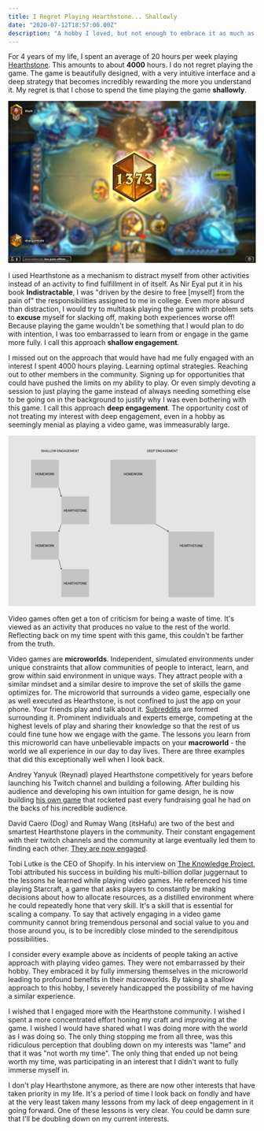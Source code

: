 ```yaml
---
title: I Regret Playing Hearthstone... Shallowly
date: "2020-07-12T18:57:00.00Z"
description: "A hobby I loved, but not enough to embrace it as much as I should have."
---
```


For 4 years of my life, I spent an average of 20 hours per week playing [Hearthstone](https://playhearthstone.com/). This amounts to about **4000** hours. I do not regret playing the game. The game is beautifully designed, with a very intuitive interface and a deep strategy that becomes incredibly rewarding the more you understand it. My regret is that I chose to spend the time playing the game **shallowly**.

![_My only notable achievement in the game_](./legend.png)

I used Hearthstone as a mechanism to distract myself from other activities instead of an activity to find fulfillment in of itself. As Nir Eyal put it in his book **Indistractable**, I was "driven by the desire to free [myself] from the pain of" the responsibilities assigned to me in college. Even more absurd than distraction, I would try to multitask playing the game with problem sets to **excuse** myself for slacking off, making both experiences worse off! Because playing the game wouldn't be something that I would plan to do with intention, I was too embarrassed to learn from or engage in the game more fully. I call this approach **shallow engagement**.

I missed out on the approach that would have had me fully engaged with an interest I spent 4000 hours playing. Learning optimal strategies. Reaching out to other members in the community. Signing up for opportunities that could have pushed the limits on my ability to play. Or even simply devoting a session to just playing the game instead of always needing something else to be going on in the background to justify why I was even bothering with this game. I call this approach **deep engagement**. The opportunity cost of not treating my interest with deep engagement, even in a hobby as seemingly menial as playing a video game, was immeasurably large.

![](./multitasking.png)

Video games often get a ton of criticism for being a waste of time. It's viewed as an activity that produces no value to the rest of the world. Reflecting back on my time spent with this game, this couldn't be farther from the truth.

Video games are **microworlds**. Independent, simulated environments under unique constraints that allow communities of people to interact, learn, and grow within said environment in unique ways. They attract people with a similar mindset and a similar desire to improve the set of skills the game optimizes for. The microworld that surrounds a video game, especially one as well executed as Hearthstone, is not confined to just the app on your phone. Your friends play and talk about it. [Subreddits](https://www.reddit.com/r/hearthstone/) are formed surrounding it. Prominent individuals and experts emerge, competing at the highest levels of play and sharing their knowledge so that the rest of us could fine tune how we engage with the game. The lessons you learn from this microworld can have unbelievable impacts on your **macroworld** - the world we all experience in our day to day lives. There are three examples that did this exceptionally well when I look back.

Andrey Yanyuk (Reynad) played Hearthstone competitively for years before launching his Twitch channel and building a following. After building his audience and developing his own intuition for game design, he is now building [his own game](https://playthebazaar.com/) that rocketed past every fundraising goal he had on the backs of his incredible audience.

David Caero (Dog) and Rumay Wang (itsHafu) are two of the best and smartest Hearthstone players in the community. Their constant engagement with their twitch channels and the community at large eventually led them to finding each other. [They are now engaged](https://twitter.com/itshafu/status/1212033262446620672?s=20).

Tobi Lutke is the CEO of Shopify. In his interview on [The Knowledge Project](https://fs.blog/knowledge-project/tobi-lutke/#:~:text=Today%2C%20I%20interview%20fellow%20Ottawan,from%20jewelry%20to%20surfing%20lessons.), Tobi attributed his success in building his multi-billion dollar juggernaut to the lessons he learned while playing video games. He referenced his time playing Starcraft, a game that asks players to constantly be making decisions about how to allocate resources, as a distilled environment where he could repeatedly hone that very skill. It's a skill that is essential for scaling a company. To say that actively engaging in a video game community cannot bring tremendous personal and social value to you and those around you, is to be incredibly close minded to the serendipitous possibilities.

I consider every example above as incidents of people taking an active approach with playing video games. They were not embarrassed by their hobby. They embraced it by fully immersing themselves in the microworld leading to profound benefits in their macroworlds. By taking a shallow approach to this hobby, I severely handicapped the possibility of me having a similar experience.

I wished that I engaged more with the Hearthstone community. I wished I spent a more concentrated effort honing my craft and improving at the game. I wished I would have shared what I was doing more with the world as I was doing so. The only thing stopping me from all three, was this ridiculous perception that doubling down on my interests was "lame" and that it was "not worth my time". The only thing that ended up not being worth my time, was participating in an interest that I didn't want to fully immerse myself in.

I don't play Hearthstone anymore, as there are now other interests that have taken priority in my life. It's a period of time I look back on fondly and have at the very least taken many lessons from my lack of deep engagement in it going forward. One of these lessons is very clear. You could be damn sure that I'll be doubling down on my current interests.
